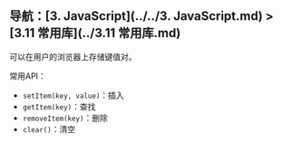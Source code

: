 ## 导航：[3. JavaScript](../../3. JavaScript.md) > [3.11 常用库](../3.11 常用库.md)

可以在用户的浏览器上存储键值对。

常用API：

-   `setItem(key, value)`：插入
-   `getItem(key)`：查找
-   `removeItem(key)`：删除
-   `clear()`：清空